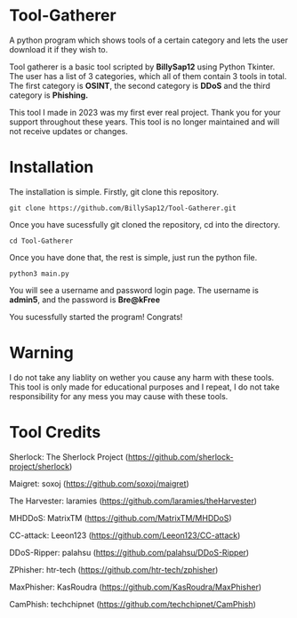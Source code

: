 # Tool-Gatherer
A python program which shows tools of a certain category and lets the user download it if they wish to.


Tool gatherer is a basic tool scripted by **BillySap12** using Python Tkinter. The user has a list of 3 categories, which all of them contain 3 tools in total. The first category is **OSINT**, the second category is **DDoS** and the third category is **Phishing.**

This tool I made in 2023 was my first ever real project. Thank you for your support throughout these years. This tool is no longer maintained and will not receive updates or changes. 

# Installation

The installation is simple.
Firstly, git clone this repository.

``git clone https://github.com/BillySap12/Tool-Gatherer.git``

Once you have sucessfully git cloned the repository, cd into the directory.

``cd Tool-Gatherer``

Once you have done that, the rest is simple, just run the python file.

``python3 main.py``

You will see a username and password login page. The username is **admin5**, and the password is **Bre@kFree**

You sucessfully started the program! Congrats!

# Warning

I do not take any liablity on wether you cause any harm with these tools. This tool is only made for educational purposes and I repeat, I do not take responsibility for any mess you may cause with these tools. 

# Tool Credits

Sherlock: The Sherlock Project (https://github.com/sherlock-project/sherlock)

Maigret: soxoj (https://github.com/soxoj/maigret)

The Harvester: laramies (https://github.com/laramies/theHarvester)

MHDDoS: MatrixTM (https://github.com/MatrixTM/MHDDoS)

CC-attack: Leeon123 (https://github.com/Leeon123/CC-attack)

DDoS-Ripper: palahsu (https://github.com/palahsu/DDoS-Ripper)

ZPhisher: htr-tech (https://github.com/htr-tech/zphisher)

MaxPhisher: KasRoudra (https://github.com/KasRoudra/MaxPhisher)

CamPhish: techchipnet (https://github.com/techchipnet/CamPhish)
